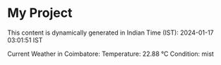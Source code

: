 # My Project

This content is dynamically generated in Indian Time (IST): 2024-01-17 03:01:51 IST


Current Weather in Coimbatore:
Temperature: 22.88 °C
Condition: mist
